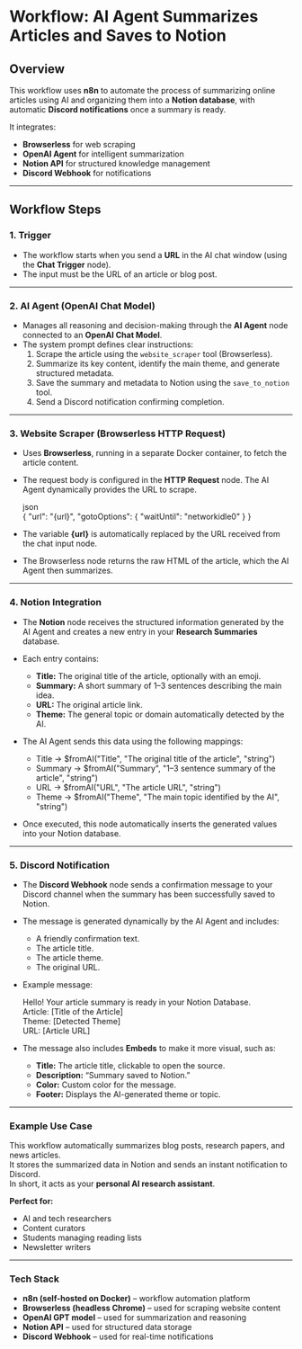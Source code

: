 # Workflow: AI Agent Summarizes Articles and Saves to Notion

## Overview
This workflow uses **n8n** to automate the process of summarizing online articles using AI and organizing them into a **Notion database**, with automatic **Discord notifications** once a summary is ready.  

It integrates:
- **Browserless** for web scraping  
- **OpenAI Agent** for intelligent summarization  
- **Notion API** for structured knowledge management  
- **Discord Webhook** for notifications  

---

## Workflow Steps

### 1. **Trigger**
- The workflow starts when you send a **URL** in the AI chat window (using the **Chat Trigger** node).  
- The input must be the URL of an article or blog post.

---

### 2. **AI Agent (OpenAI Chat Model)**
- Manages all reasoning and decision-making through the **AI Agent** node connected to an **OpenAI Chat Model**.  
- The system prompt defines clear instructions:
  1. Scrape the article using the `website_scraper` tool (Browserless).  
  2. Summarize its key content, identify the main theme, and generate structured metadata.  
  3. Save the summary and metadata to Notion using the `save_to_notion` tool.  
  4. Send a Discord notification confirming completion.

---

### 3. **Website Scraper (Browserless HTTP Request)**

- Uses **Browserless**, running in a separate Docker container, to fetch the article content.  
- The request body is configured in the **HTTP Request** node. The AI Agent dynamically provides the URL to scrape.

  json  
  {
    "url": "{url}",
    "gotoOptions": {
      "waitUntil": "networkidle0"
    }
  }

- The variable **{url}** is automatically replaced by the URL received from the chat input node.
- The Browserless node returns the raw HTML of the article, which the AI Agent then summarizes.

---

### 4. **Notion Integration**

- The **Notion** node receives the structured information generated by the AI Agent and creates a new entry in your **Research Summaries** database.
- Each entry contains:
  - **Title:** The original title of the article, optionally with an emoji.
  - **Summary:** A short summary of 1–3 sentences describing the main idea.
  - **URL:** The original article link.
  - **Theme:** The general topic or domain automatically detected by the AI.

- The AI Agent sends this data using the following mappings:

  - Title → $fromAI("Title", "The original title of the article", "string")
  - Summary → $fromAI("Summary", "1–3 sentence summary of the article", "string")
  - URL → $fromAI("URL", "The article URL", "string")
  - Theme → $fromAI("Theme", "The main topic identified by the AI", "string")

- Once executed, this node automatically inserts the generated values into your Notion database.

---

### 5. **Discord Notification**

- The **Discord Webhook** node sends a confirmation message to your Discord channel when the summary has been successfully saved to Notion.  
- The message is generated dynamically by the AI Agent and includes:
  - A friendly confirmation text.
  - The article title.
  - The article theme.
  - The original URL.

- Example message:

  Hello! Your article summary is ready in your Notion Database.  
  Article: [Title of the Article]  
  Theme: [Detected Theme]  
  URL: [Article URL]

- The message also includes **Embeds** to make it more visual, such as:
  - **Title:** The article title, clickable to open the source.
  - **Description:** “Summary saved to Notion.”
  - **Color:** Custom color for the message.
  - **Footer:** Displays the AI-generated theme or topic.
 

---

### Example Use Case

This workflow automatically summarizes blog posts, research papers, and news articles.  
It stores the summarized data in Notion and sends an instant notification to Discord.  
In short, it acts as your **personal AI research assistant**.

**Perfect for:**
- AI and tech researchers  
- Content curators  
- Students managing reading lists  
- Newsletter writers  

---

### Tech Stack

- **n8n (self-hosted on Docker)** – workflow automation platform  
- **Browserless (headless Chrome)** – used for scraping website content  
- **OpenAI GPT model** – used for summarization and reasoning  
- **Notion API** – used for structured data storage  
- **Discord Webhook** – used for real-time notifications  


